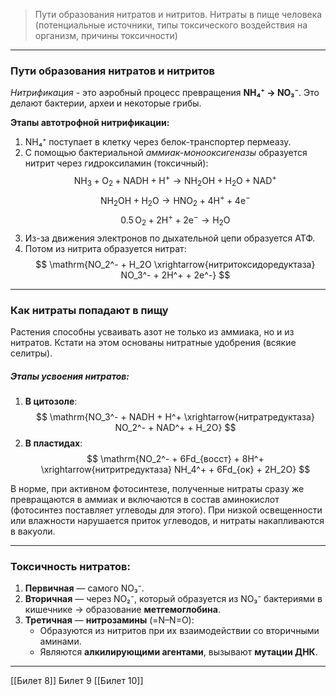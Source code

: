 
> Пути образования нитратов и нитритов. Нитраты в пище человека (потенциальные источники, типы токсического воздействия на организм, причины токсичности)

---

### Пути образования нитратов и нитритов

*Нитрификация* - это аэробный процесс превращения **NH₄⁺ → NO₃⁻**. Это делают бактерии, археи и некоторые грибы.

**Этапы автотрофной нитрификации:**

1. NH₄⁺ поступает в клетку через белок-транспортер пермеазу.  
2. С помощью бактериальной _аммиак-монооксигеназы_ образуется нитрит через гидроксиламин (токсичный):
$$
\mathrm{NH_3 + O_2 + NADH + H^+ \rightarrow NH_2OH + H_2O + NAD^+}
$$
$$
\mathrm{NH_2OH + H_2O \rightarrow HNO_2 + 4H^+ + 4e^-}
$$
$$
\mathrm{0.5\,O_2 + 2H^+ + 2e^- \rightarrow H_2O}
$$
3. Из-за движения электронов по дыхательной цепи образуется АТФ.  
4. Потом из нитрита образуется нитрат:
$$
\mathrm{NO_2^- + H_2O \xrightarrow{нитритоксидоредуктаза} NO_3^- + 2H^+ + 2e^-}
$$

---

### Как нитраты попадают в пищу

Растения способны усваивать азот не только из аммиака, но и из нитратов. Кстати на этом основаны нитратные удобрения (всякие селитры). 

##### Этапы усвоения нитратов:

1. **В цитозоле**:
$$
\mathrm{NO_3^- + NADH + H^+ \xrightarrow{нитратредуктаза} NO_2^- + NAD^+ + H_2O}
$$
2. **В пластидах**:
$$
\mathrm{NO_2^- + 6Fd_{восст} + 8H^+ \xrightarrow{нитритредуктаза} NH_4^+ + 6Fd_{ок} + 2H_2O}
$$

В норме, при активном фотосинтезе, полученные нитраты сразу же превращаются в аммиак и включаются в состав аминокислот (фотосинтез поставляет углеводы для этого). При низкой освещенности или влажности нарушается приток углеводов, и нитраты накапливаются в вакуоли. 

---

### Токсичность нитратов:

1. **Первичная** — самого NO₃⁻.  
2. **Вторичная** — через NO₂⁻, который образуется из NO₃⁻ бактериями в кишечнике → образование **метгемоглобина**.  
3. **Третичная** — **нитрозамины** (=N–N=O):  
	- Образуются из нитритов при их взаимодействии со вторичными аминами.  
	- Являются **алкилирующими агентами**, вызывают **мутации ДНК**.

---
[[Билет 8]]
Билет 9
[[Билет 10]]